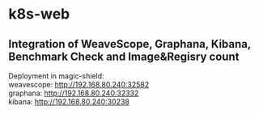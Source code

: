 # k8s-web

## Integration of WeaveScope, Graphana, Kibana, Benchmark Check and Image&Regisry count
Deployment in magic-shield:  
weavescope: http://192.168.80.240:32582  
graphana: http://192.168.80.240:32332  
kibana: http://192.168.80.240:30238  
